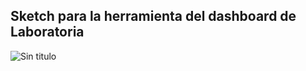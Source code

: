 ## Sketch para la herramienta del dashboard de Laboratoria

![Sin titulo](assets/images/scan-01.png)  

